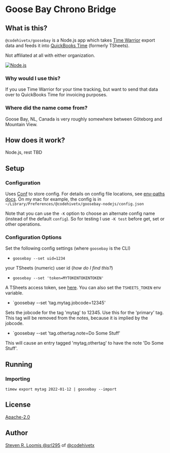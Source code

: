 # Goose Bay Chrono Bridge

## What is this?

`@codehivetx/goosebay` is a Node.js app which takes [Time Warrior](https://timewarrior.net) export data and feeds it
into [QuickBooks Time](https://quickbooks.intuit.com/time-tracking/timesheets/) (formerly TSheets).

Not affiliated at all with either organization.

[![Node.js](https://github.com/codehivetx/goosebay/actions/workflows/nodejs.yaml/badge.svg?branch=dev)](https://github.com/codehivetx/goosebay/actions/workflows/nodejs.yaml)
### Why would I use this?

If you use Time Warrior for your time tracking, but want to send that data
over to QuickBooks Time for invoicing purposes.

### Where did the name come from?

Goose Bay, NL, Canada is very roughly somewhere between Göteborg and Mountain View.

## How does it work?

Node.js, rest TBD
## Setup

### Configuration

Uses [Conf](https://npmjs.com/package/conf) to store config. For details on config
file locations, see [env-paths docs](https://github.com/sindresorhus/env-paths#pathsconfig).
On my mac for example, the config is in `~/Library/Preferences/@codehivetx/goosebay-nodejs/config.json`

Note that you can use the `-K` option to choose an alternate config name (instead of the default `config`).
So for testing I use `-K test` before get, set or other operations.

### Configuration Options

Set the following config settings (where `goosebay` is the CLI)

- `goosebay --set uid=1234`

your TSheets (numeric) user id (_how do I find this?_)

- `goosebay --set 'token=MYTOKENTOKENTOKEN'`

A TSheets access token, see [here](https://tsheetsteam.github.io/api_docs/#getting-help).
You can also set the `TSHEETS_TOKEN` env variable.

- `goosebay --set 'tag.mytag.jobcode=12345'

Sets the jobcode for the tag 'mytag' to 12345.  Use this for the 'primary' tag.
This tag will be removed from the notes, because it is implied by the jobcode.

- `goosebay --set 'tag.othertag.note=Do Some Stuff'

This will cause an entry tagged 'mytag,othertag' to have the note 'Do Some Stuff'.

## Running

### Importing

`timew export mytag 2022-01-12 | goosebay --import`

## License

[Apache-2.0](./LICENSE)

## Author

[Steven R. Loomis @srl295](https://github.com/srl295) of [@codehivetx](https://github.com/codehivetx)
